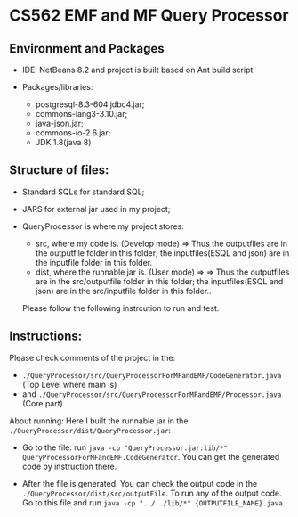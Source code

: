 # CS562 EMF and MF Query Processor

## Environment and Packages

- IDE: NetBeans 8.2 and project is built based on Ant build script

- Packages/libraries:

  - postgresql-8.3-604.jdbc4.jar;
  - commons-lang3-3.10.jar;
  - java-json.jar;
  - commons-io-2.6.jar;
  - JDK 1.8(java 8)

## Structure of files:

- Standard SQLs for standard SQL;
- JARS for external jar used in my project;
- QueryProcessor is where my project stores:

  - src, where my code is. (Develop mode) => Thus the outputfiles are in the outputfile folder in this folder; the inputfiles(ESQL and json) are in the inputfile folder in this folder.
  - dist, where the runnable jar is. (User mode) => => Thus the outputfiles are in the src/outputfile folder in this folder; the inputfiles(ESQL and json) are in the src/inputfile folder in this folder..

  Please follow the following instrcution to run and test.

## Instructions:

Please check comments of the project in the:

- `./QueryProcessor/src/QueryProcessorForMFandEMF/CodeGenerator.java` (Top Level where main is)
- and `./QueryProcessor/src/QueryProcessorForMFandEMF/Processor.java` (Core part)

About running:
Here I built the runnable jar in the `./QueryProcessor/dist/QueryProcessor.jar`:

- Go to the file: run `java -cp "QueryProcessor.jar:lib/*" QueryProcessorForMFandEMF.CodeGenerator`. You can get the generated code by instruction there.

- After the file is generated. You can check the output code in the `./QueryProcessor/dist/src/outputFile`. To run any of the output code. Go to this file and run `java -cp "../../lib/*" {OUTPUTFILE_NAME}.java`.
